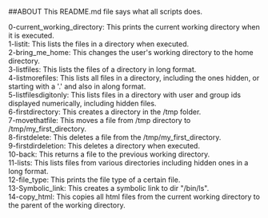 ##ABOUT This README.md file says what all scripts does.

0-current_working_directory: This prints the current working directory when it is executed.<br />
1-listit: This lists the files in a directory when executed.<br />
2-bring_me_home: This changes the user's working directory to the home directory.<br />
3-listfiles: This lists the files of a directory in long format.<br />
4-listmorefiles: This lists all files in a directory, including the ones hidden, or starting with a '.' and also in along format.<br />
5-listfilesdigitonly: This lists files in a directory with user and group ids displayed numerically, including hidden files.<br />
6-firstdirectory: This creates a directory in the /tmp folder.<br />
7-movethatfile: This moves a file from /tmp directory to /tmp/my_first_directory.<br />
8-firstdelete: This deletes a file from the /tmp/my_first_directory.<br />
9-firstdirdeletion: This deletes a directory when executed.<br />
10-back: This returns a file to the previous working directory.<br />
11-lists: This lists files from various directories including hidden ones in a long format.<br />
12-file_type: This prints the file type of a certain file.<br />
13-Symbolic_link: This creates a symbolic link to dir "/bin/ls".<br />
14-copy_html: This copies all html files from the current working directory to the parent of the working directory.<br />